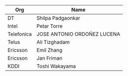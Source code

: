 | Org                    | Name                                                |
| -----------------------| ----------------------------------------------------|
| DT | Shilpa Padgaonkar |
| Intel | Petar Torre |
| Telefonica | JOSE ANTONIO ORDOÑEZ LUCENA |
| Telus | Ali Tizghadam |
| Ericsson | Emil Zhang |
| Ericsson | Jan Friman |
| KDDI | Toshi Wakayama |
